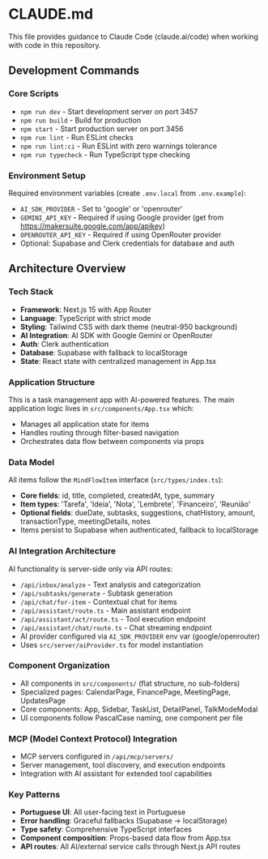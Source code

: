 # CLAUDE.md

This file provides guidance to Claude Code (claude.ai/code) when working with code in this repository.

## Development Commands

### Core Scripts
- `npm run dev` - Start development server on port 3457
- `npm run build` - Build for production  
- `npm start` - Start production server on port 3456
- `npm run lint` - Run ESLint checks
- `npm run lint:ci` - Run ESLint with zero warnings tolerance
- `npm run typecheck` - Run TypeScript type checking

### Environment Setup
Required environment variables (create `.env.local` from `.env.example`):
- `AI_SDK_PROVIDER` - Set to 'google' or 'openrouter'
- `GEMINI_API_KEY` - Required if using Google provider (get from https://makersuite.google.com/app/apikey)
- `OPENROUTER_API_KEY` - Required if using OpenRouter provider
- Optional: Supabase and Clerk credentials for database and auth

## Architecture Overview

### Tech Stack
- **Framework**: Next.js 15 with App Router
- **Language**: TypeScript with strict mode
- **Styling**: Tailwind CSS with dark theme (neutral-950 background)
- **AI Integration**: AI SDK with Google Gemini or OpenRouter
- **Auth**: Clerk authentication
- **Database**: Supabase with fallback to localStorage
- **State**: React state with centralized management in App.tsx

### Application Structure
This is a task management app with AI-powered features. The main application logic lives in `src/components/App.tsx` which:
- Manages all application state for items
- Handles routing through filter-based navigation
- Orchestrates data flow between components via props

### Data Model
All items follow the `MindFlowItem` interface (`src/types/index.ts`):
- **Core fields**: id, title, completed, createdAt, type, summary
- **Item types**: 'Tarefa', 'Ideia', 'Nota', 'Lembrete', 'Financeiro', 'Reunião'
- **Optional fields**: dueDate, subtasks, suggestions, chatHistory, amount, transactionType, meetingDetails, notes
- Items persist to Supabase when authenticated, fallback to localStorage

### AI Integration Architecture
AI functionality is server-side only via API routes:
- `/api/inbox/analyze` - Text analysis and categorization
- `/api/subtasks/generate` - Subtask generation
- `/api/chat/for-item` - Contextual chat for items
- `/api/assistant/route.ts` - Main assistant endpoint
- `/api/assistant/act/route.ts` - Tool execution endpoint
- `/api/assistant/chat/route.ts` - Chat streaming endpoint
- AI provider configured via `AI_SDK_PROVIDER` env var (google/openrouter)
- Uses `src/server/aiProvider.ts` for model instantiation

### Component Organization
- All components in `src/components/` (flat structure, no sub-folders)
- Specialized pages: CalendarPage, FinancePage, MeetingPage, UpdatesPage
- Core components: App, Sidebar, TaskList, DetailPanel, TalkModeModal
- UI components follow PascalCase naming, one component per file

### MCP (Model Context Protocol) Integration
- MCP servers configured in `/api/mcp/servers/`
- Server management, tool discovery, and execution endpoints
- Integration with AI assistant for extended tool capabilities

### Key Patterns
- **Portuguese UI**: All user-facing text in Portuguese
- **Error handling**: Graceful fallbacks (Supabase → localStorage)
- **Type safety**: Comprehensive TypeScript interfaces
- **Component composition**: Props-based data flow from App.tsx
- **API routes**: All AI/external service calls through Next.js API routes